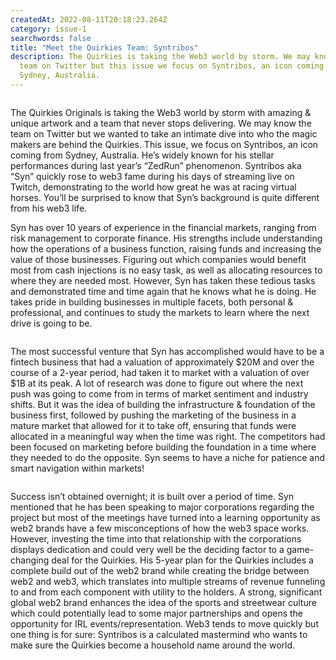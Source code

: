 ```yaml
---
createdAt: 2022-08-11T20:18:23.264Z
category: issue-1
searchwords: false
title: "Meet the Quirkies Team: Syntribos"
description: The Quirkies is taking the Web3 world by storm. We may know the
  team on Twitter but this issue we focus on Syntribos, an icon coming from
  Sydney, Australia.
---
```

<img src="/img/img_4994.png" alt="" title="Syntribos at NFT NYC, June 2022" class="wrap right size_md vertical"/>

The Quirkies Originals is taking the Web3 world by storm with amazing & unique artwork and a team that never stops delivering. We may know the team on Twitter but we wanted to take an intimate dive into who the magic makers are behind the Quirkies. This issue, we focus on Syntribos, an icon coming from Sydney, Australia. He’s widely known for his stellar performances during last year’s “ZedRun” phenomenon. Syntribos aka “Syn” quickly rose to web3 fame during his days of streaming live on Twitch, demonstrating to the world how great he was at racing virtual horses. You’ll be surprised to know that Syn’s background is quite different from his web3 life.

Syn has over 10 years of experience in the financial markets, ranging from risk management to corporate finance. His strengths include understanding how the operations of a business function, raising funds and increasing the value of those businesses. Figuring out which companies would benefit most from cash injections is no easy task, as well as allocating resources to where they are needed most. However, Syn has taken these tedious tasks and demonstrated time and time again that he knows what he is doing. He takes pride in building businesses in multiple facets, both personal & professional, and continues to study the markets to learn where the next drive is going to be. 

<img src="/img/img_4929.jpeg" alt="" title="Syntribos talking to holders, NFT NYC June 2022" class="wrap left size_md horizontal"/>

The most successful venture that Syn has accomplished would have to be a fintech business that had a valuation of approximately $20M and over the course of a 2-year period, had taken it to market with a valuation of over $1B at its peak. A lot of research was done to figure out where the next push was going to come from in terms of market sentiment and industry shifts. But it was the idea of building the infrastructure & foundation of the business first, followed by pushing the marketing of the business in a mature market that allowed for it to take off, ensuring that funds were allocated in a meaningful way when the time was right. The competitors had been focused on marketing before building the foundation in a time where they needed to do the opposite. Syn seems to have a niche for patience and smart navigation within markets!

<img src="/img/syn-pfp.png" alt="" title="" class="wrap right size_md vertical"/>

Success isn’t obtained overnight; it is built over a period of time. Syn mentioned that he has been speaking to major corporations regarding the project but most of the meetings have turned into a learning opportunity as web2 brands have a few misconceptions of how the web3 space works. However, investing the time into that relationship with the corporations displays dedication and could very well be the deciding factor to a game-changing deal for the Quirkies. His 5-year plan for the Quirkies includes a complete build out of the web2 brand while creating the bridge between web2 and web3, which translates into multiple streams of revenue funneling to and from each component with utility to the holders. A strong, significant global web2 brand enhances the idea of the sports and streetwear culture which could potentially lead to some major partnerships and opens the opportunity for IRL events/representation. Web3 tends to move quickly but one thing is for sure: Syntribos is a calculated mastermind who wants to make sure the Quirkies become a household name around the world.